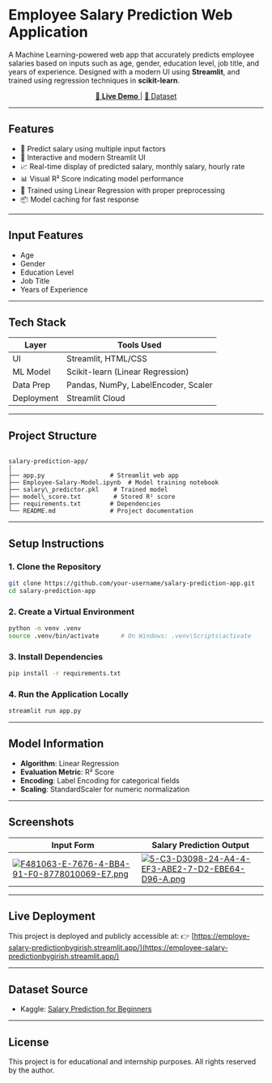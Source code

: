 #  Employee Salary Prediction Web Application

A Machine Learning-powered web app that accurately predicts employee salaries based on inputs such as age, gender, education level, job title, and years of experience. Designed with a modern UI using **Streamlit**, and trained using regression techniques in **scikit-learn**.

<p align="center">
  <a href="https://employee-salary-predictionbygirish.streamlit.app/" target="_blank">
    🔗 <strong>Live Demo</strong>
  </a> |
  <a href="https://www.kaggle.com/datasets/rkiattisak/salaly-prediction-for-beginer/data" target="_blank">
    📂 Dataset
  </a>
</p>

---

## Features

- 🔢 Predict salary using multiple input factors
- 🎨 Interactive and modern Streamlit UI
- 📈 Real-time display of predicted salary, monthly salary, hourly rate
- 📊 Visual R² Score indicating model performance
- 🧠 Trained using Linear Regression with proper preprocessing
- 📦 Model caching for fast response

---

## Input Features

- Age
- Gender
- Education Level
- Job Title
- Years of Experience

---

## Tech Stack

| Layer       | Tools Used                        |
|-------------|-----------------------------------|
| UI          | Streamlit, HTML/CSS               |
| ML Model    | Scikit-learn (Linear Regression)  |
| Data Prep   | Pandas, NumPy, LabelEncoder, Scaler |
| Deployment  | Streamlit Cloud                   |

---

## Project Structure

```

salary-prediction-app/
│
├── app.py                  # Streamlit web app
├── Employee-Salary-Model.ipynb  # Model training notebook
├── salary\_predictor.pkl    # Trained model
├── model\_score.txt         # Stored R² score
├── requirements.txt        # Dependencies
└── README.md               # Project documentation

````

---

## Setup Instructions

### 1. Clone the Repository
```bash
git clone https://github.com/your-username/salary-prediction-app.git
cd salary-prediction-app
````

### 2. Create a Virtual Environment

```bash
python -m venv .venv
source .venv/bin/activate      # On Windows: .venv\Scripts\activate
```

### 3. Install Dependencies

```bash
pip install -r requirements.txt
```

### 4. Run the Application Locally

```bash
streamlit run app.py
```

---

## Model Information

* **Algorithm**: Linear Regression
* **Evaluation Metric**: R² Score
* **Encoding**: Label Encoding for categorical fields
* **Scaling**: StandardScaler for numeric normalization

---

##  Screenshots

| Input Form                               | Salary Prediction Output                 |
| ---------------------------------------- | ---------------------------------------- |
| [![F481063-E-7676-4-BB4-91-F0-8778010069-E7.png](https://i.postimg.cc/fLDtHzJg/F481063-E-7676-4-BB4-91-F0-8778010069-E7.png)](https://postimg.cc/jW3S2r6z) | [![5-C3-D3098-24-A4-4-EF3-ABE2-7-D2-EBE64-D96-A.png](https://i.postimg.cc/Xqhv04YW/5-C3-D3098-24-A4-4-EF3-ABE2-7-D2-EBE64-D96-A.png)](https://postimg.cc/D4rhrVGp) |

---

##  Live Deployment

This project is deployed and publicly accessible at:
👉 [https://employe-salary-predictionbygirish.streamlit.app/](https://employee-salary-predictionbygirish.streamlit.app/)

---

##  Dataset Source

* Kaggle: [Salary Prediction for Beginners](https://www.kaggle.com/datasets/rkiattisak/salaly-prediction-for-beginer/data)

---

## License
This project is for educational and internship purposes. All rights reserved by the author.

